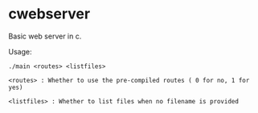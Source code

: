 # cwebserver

Basic web server in c.

Usage: 

```
./main <routes> <listfiles>

<routes> : Whether to use the pre-compiled routes ( 0 for no, 1 for yes)

<listfiles> : Whether to list files when no filename is provided
```
